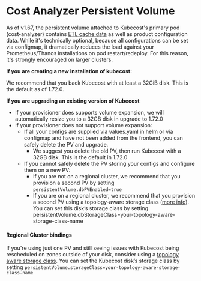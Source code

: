 Cost Analyzer Persistent Volume
===============================

As of v1.67, the persistent volume attached to Kubecost's primary pod (cost-analyzer) contains [ETL cache data](https://github.com/kubecost/docs/blob/master/allocation-api.md#caching-overview) as well as product configuration data. While it's technically optional, because all configurations can be set via configmap, it dramatically reduces the load against your Prometheus/Thanos installations on pod restart/redeploy. For this reason, it's strongly encouraged on larger clusters.

**If you are creating a new installation of kubecost:**

We recommend that you back Kubecost with at least a 32GiB disk. This is the default as of 1.72.0.

**If you are upgrading an existing version of Kubecost**

  * If your provisioner does supports volume expansion, we will automatically resize you to a 32GB disk in upgrade to 1.72.0
  * If your provisioner does not support volume expansion:
    * If all your configs are supplied via values.yaml in helm or via configmap and have not been added from the frontend, you can safely delete the PV and upgrade.
      * We suggest you delete the old PV, then run Kubecost with a 32GB disk. This is the default in 1.72.0
    * If you cannot safely delete the PV storing your configs and configure them on a new PV:
      * If you are not on a regional cluster, we recommend that you provision a second PV by setting `persistentVolume.dbPVEnabled=true`
      * If you are on a regional cluster,  we recommend that you provision a second PV using a topology-aware storage class ([more info](https://kubernetes.io/blog/2018/10/11/topology-aware-volume-provisioning-in-kubernetes/#getting-started)). You can set this disk’s storage class by setting persistentVolume.dbStorageClass=your-topology-aware-storage-class-name


#### Regional Cluster bindings

If you're using just one PV and still seeing issues with Kubecost being rescheduled on zones outside of your disk, consider using a [topology aware storage class](https://kubernetes.io/blog/2018/10/11/topology-aware-volume-provisioning-in-kubernetes/#getting-started). You can set the Kubecost disk’s storage class by setting 
`persistentVolume.storageClass=your-topology-aware-storage-class-name` 


